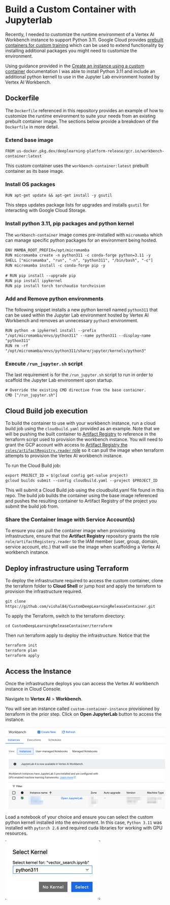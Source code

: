 # Build a Custom Container with Jupyterlab

Recently, I needed to customize the runtime environment of a Vertex AI Workbench instance to support Python 3.11. Google Cloud provides [prebuilt containers for custom training](https://cloud.google.com/vertex-ai/docs/training/pre-built-containers) which can be used to extend functionality by installing additional packages you might need to customize the environment.

Using guidance provided in the [Create an instance using a custom container](https://cloud.google.com/vertex-ai/docs/workbench/instances/create-custom-container) documentation I was able to install Python 3.11 and include an additional python kernell to use in the Jupyter Lab environment hosted by Vertex AI Workbench.

## Dockerfile

The `Dockerfile` referenced in this repository provides an example of how to customize the runtime environment to suite your needs from an existing prebuilt container image. The sections below provide a breakdown of the `Dockerfile` in more detail.

### Extend base image
```
FROM us-docker.pkg.dev/deeplearning-platform-release/gcr.io/workbench-container:latest
```

This custom container uses the `workbench-container:latest` prebuilt container as its base image.

### Install OS packages

```
RUN apt-get update && apt-get install -y gsutil
```

This steps updates package lists for upgrades and installs `gsutil` for interacting with Google Cloud Storage.

### Install python 3.11, pip packages and python kernel

The `workbench-container` image comes pre-installed with `micromamba` which can manage specific python packages for an environment being hosted.

```
ENV MAMBA_ROOT_PREFIX=/opt/micromamba
RUN micromamba create -n python311 -c conda-forge python=3.11 -y
SHELL ["micromamba", "run", "-n", "python311", "/bin/bash", "-c"]
RUN micromamba install -c conda-forge pip -y

# RUN pip install --upgrade pip
RUN pip install ipykernel
RUN pip install torch torchaudio torchvision
```

### Add and Remove python environments

The following snippet installs a new python kernell named `python311` that can be used within the Jupyter Lab environment hosted by Vertex AI Workbench and removes an unnecessary `python3` environment.

```
RUN python -m ipykernel install --prefix "/opt/micromamba/envs/python311" --name python311 --display-name "python311"
RUN rm -rf "/opt/micromamba/envs/python311/share/jupyter/kernels/python3"
```

### Execute `/run_jupyter.sh` script

The last requirement is for the `/run_jupyter.sh` script to run in order to scaffold the Jupyter Lab environment upon startup.

```
# Override the existing CMD directive from the base container.
CMD ["/run_jupyter.sh"]
```

## Cloud Build job execution

To build the container to use with your workbench instance, run a cloud build job using the `cloudbuild.yaml` provided as an example. Note that we will be pushing the built container to [Artifact Registry](https://cloud.google.com/artifact-registry/docs/docker/pushing-and-pulling) to reference in the terraform script used to provision the workbench instance. You will need to grant the GCP account with access to [Artifact Registry the `roles/artifactRegistry.reader` role](https://cloud.google.com/artifact-registry/docs/access-control#roles) so it can pull the image when terraform attempts to provision the Vertex AI workbench instance.

To run the Cloud Build job:
```
export PROJECT_ID = $(gcloud config get-value project)
gcloud builds submit --config cloudbuild.yaml --project $PROJECT_ID
```

This will submit a Cloud Build job using the cloudbuild.yaml file found in this repo. The build job builds the container using the base image referenced and pushes the resulting container to Artifact Registry of the project you submit the build job from.

### Share the Container Image with Service Account(s)

To ensure you can pull the container image when provisioning infrastructure, ensure that the __Artifact Registry__ repository grants the role `role/artifactRegistery.reader` to the IAM member (user, group, domain, service account, etc.) that will use the image when scaffolding a Vertex AI workbench instance.

## Deploy infrastructure using Terraform

To deploy the infrastructure required to access the custom container, clone the terraform folder to __Cloud Shell__ or jump host and apply the terraform to provision the infrastructure required.

```
git clone https://github.com/vishal84/CustomDeepLearningReleaseContainer.git
```

To apply the Terraform, switch to the terraform directory:
```
cd CustomDeepLearningReleaseContainer/terraform
```

Then run terraform apply to deploy the infrastructure. Notice that the 
```
terraform init
terraform plan
terraform apply
```

## Access the Instance

Once the infrastructure deploys you can access the Vertex AI workbench instance in Cloud Console.

Navigate to __Vertex AI__ > __Workbench__. 

You will see an instance called `custom-container-instance` provisioned by terraform in the prior step. Click on __Open JupyterLab__ button to access the instance.

![Open JupyterLab](img/open_jupyterlab.png)

Load a notebook of your choice and ensure you can select the custom python kernell installed into the environment. In this case, `Python 3.11` was installed with `pytorch 2.6` and required cuda libraries for working with GPU resources.

![python311 Kernel](img/python311_kernel.png)


